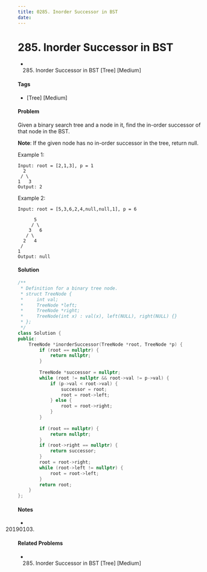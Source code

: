 ```yaml
---
title: 0285. Inorder Successor in BST
date: 
---
```


# 285. Inorder Successor in BST
- 285. Inorder Successor in BST [Tree] [Medium]

#### Tags
- [Tree] [Medium]

#### Problem
Given a binary search tree and a node in it, find the in-order successor of that node in the BST.

**Note**: If the given node has no in-order successor in the tree, return null.

Example 1:

    Input: root = [2,1,3], p = 1
      2
     / \
    1   3
    Output: 2

Example 2:

    Input: root = [5,3,6,2,4,null,null,1], p = 6

          5
         / \
        3   6
       / \
      2   4
     /   
    1
    Output: null

#### Solution
``` C++
/**
 * Definition for a binary tree node.
 * struct TreeNode {
 *     int val;
 *     TreeNode *left;
 *     TreeNode *right;
 *     TreeNode(int x) : val(x), left(NULL), right(NULL) {}
 * };
 */
class Solution {
public:
    TreeNode *inorderSuccessor(TreeNode *root, TreeNode *p) {
        if (root == nullptr) {
            return nullptr;
        }
        
        TreeNode *successor = nullptr;
        while (root != nullptr && root->val != p->val) {
            if (p->val < root->val) {
                successor = root;
                root = root->left;
            } else {
                root = root->right;
            }
        }
        
        if (root == nullptr) {
            return nullptr;
        }
        if (root->right == nullptr) {
            return successor;
        }
        root = root->right;
        while (root->left != nullptr) {
            root = root->left;
        }
        return root;
    }
};
```

#### Notes
- 20190103.

#### Related Problems
- 285. Inorder Successor in BST [Tree] [Medium]

